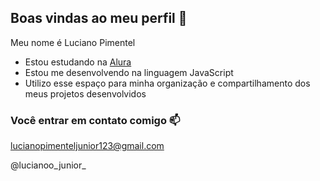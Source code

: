 ## Boas vindas ao meu perfil 💙

Meu nome é Luciano Pimentel

- Estou estudando na [Alura](https://https://www.alura.com.br)
- Estou me desenvolvendo na linguagem JavaScript
- Utilizo esse espaço para minha organização e compartilhamento dos meus projetos desenvolvidos

### Você entrar em contato comigo 📫

lucianopimenteljunior123@gmail.com

@lucianoo_junior_
